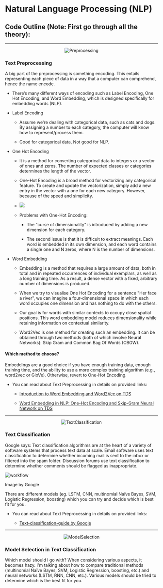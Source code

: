 # Natural Language Processing (NLP)

## Code Outline (Note: First go through all the theory):

<p align="center">
  <!-- <img src=".png" alt="Outline"/> -->
</p>

---

<p align="center">
  <img src="https://user-images.githubusercontent.com/47301282/118823459-9fe48d80-b8d6-11eb-9ce8-a23361701f6b.png" alt="Preprocessing"/>
</p>

### Text Preprocessing

A big part of the preprocessing is something encoding. This entails representing each piece of data in a way that a computer can comprehend, hence the name encode.

- There’s many different ways of encoding such as Label Encoding, One Hot Encoding, and Word Embedding, which is designed specifically for embedding words (NLP).

- Label Encoding

  - Assume we're dealing with categorical data, such as cats and dogs. By assigning a number to each category, the computer will know how to represent/process them.

  - Good for categorical data, Not good for NLP.

- One Hot Encoding

  - It is a method for converting categorical data to integers or a vector of ones and zeros. The number of expected classes or categories determines the length of the vector.

  - One-Hot Encoding is a broad method for vectorizing any categorical feature. To create and update the vectorization, simply add a new entry in the vector with a one for each new category. However, because of the speed and simplicity.

  - <img src="https://user-images.githubusercontent.com/47301282/118823580-b4288a80-b8d6-11eb-81e9-4efd5b3441fe.png"/>

  - Problems with One-Hot Encoding:

    - The "curse of dimensionality" is introduced by adding a new dimension for each category.

    - The second issue is that it is difficult to extract meanings. Each word is embedded in its own dimension, and each word contains a single one and N zeros, where N is the number of dimensions.

- Word Embedding

  - Embedding is a method that requires a large amount of data, both in total and in repeated occurrences of individual exemplars, as well as a long training time. As a result, a dense vector with a fixed, arbitrary number of dimensions is produced.

  - When we try to visualise One Hot Encoding for a sentence "Her face a river", we can imagine a four-dimensional space in which each word occupies one dimension and has nothing to do with the others.

  - Our goal is for words with similar contexts to occupy close spatial positions. This word embedding model reduces dimensionality while retaining information on contextual similarity.

  - Word2Vec is one method for creating such an embedding. It can be obtained through two methods (both of which involve Neural Networks): Skip Gram and Common Bag Of Words (CBOW).

#### Which method to choose?

Embeddings are a good choice if you have enough training data, enough training time, and the ability to use a more complex training algorithm (e.g., word2vec or GloVe). Otherwise, revert to One-Hot Encoding.

- You can read about Text Preprocessing in details on provided links:

  - [Introduction to Word Embedding and Word2Vec on TDS](https://towardsdatascience.com/introduction-to-word-embedding-and-word2vec-652d0c2060fa)

  - [Word Embedding in NLP: One-Hot Encoding and Skip-Gram Neural Network on TDS](https://towardsdatascience.com/word-embedding-in-nlp-one-hot-encoding-and-skip-gram-neural-network-81b424da58f2)

---

<p align="center">
  <img src=".png" alt="TextClassification"/>
</p>

### Text Classification

Google says: Text classification algorithms are at the heart of a variety of software systems that process text data at scale. Email software uses text classification to determine whether incoming mail is sent to the inbox or filtered into the spam folder. Discussion forums use text classification to determine whether comments should be flagged as inappropriate.

<img src=".png" alt="workflow"/>

Image by Google

There are different models (eg. LSTM, CNN, multinomial Naïve Bayes, SVM, Logistic Regression, boosting) which you can try and decide which is best fit for you.

- You can read about Text Preprocessing in details on provided links:

  - [Text-classification-guide by Google](https://developers.google.com/machine-learning/guides/text-classification)

---

<p align="center">
  <img src=".png" alt="ModelSelection"/>
</p>

### Model Selection in Text Classification

Which model should I go with? When considering various aspects, it becomes hazy. I'm talking about how to compare traditional methods (multinomial Naïve Bayes, SVM, Logistic Regression, boosting, etc.) and neural networks (LSTM, RNN, CNN, etc.). Various models should be tried to determine which is the best fit for you.